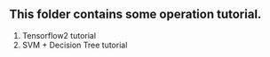 ## This folder contains some operation tutorial.
1. Tensorflow2 tutorial
2. SVM + Decision Tree tutorial 
